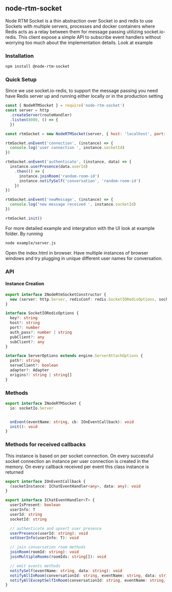 ## node-rtm-socket
Node RTM Socket is a thin abstraction over Socket io and redis to use Sockets with multiple servers, processes and docker containers where Redis acts as a relay between them for message passing utilizing socket.io-redis. This client expose a simple API to subscribe event handlers without worrying too much about the implementation details. Look at example


### Installation
```bash
npm install @node-rtm-socket
```

### Quick Setup
Since we use socket.io-redis, to support the message passing you need have Redis server up and running either locally or in the production setting

```js
const { NodeRTMSocket } = require('node-rtm-socket')
const server = http
  .createServer(routeHandler)
  .listen(8080, () => {
  })

const rtmSocket = new NodeRTMSocket(server, { host: 'localhost', port: 6379 }, { path: '/' })

rtmSocket.onEvent('connection', (instance) => {
  console.log('user connection ', instance.socketId)
})

rtmSocket.onEvent('authenticate', (instance, data) => {
  instance.userPresence(data.userId)
    .then(() => {
      instance.joinRoom('random-room-id')
      instance.notifySelf('conversation', 'random-room-id')
    })
})

rtmSocket.onEvent('newMessage', (instance) => {
  console.log('new message received ', instance.socketId)
})

rtmSocket.init()
```

For more detailed example and intergration with the UI look at example folder. By running
```bash
node example/server.js
```

Open the index.html in browser. Have multiple instances of browser windows and try plugging in unique different user names for conversation.


### API

#### Instance Creation
```ts
export interface INodeRtmSocketConstructor {
  new (server: http.Server, redisConf: redis.SocketIORedisOptions, socketOpts?: socketIo.ServerOptions): INodeRTMSocket
}

interface SocketIORedisOptions {
  key?: string
  host?: string
  port?: number
  auth_pass?: number | string
  pubClient?: any
  subClient?: any
}

interface ServerOptions extends engine.ServerAttachOptions {
  path?: string
  serveClient?: boolean
  adapter?: Adapter
  origins?: string | string[]
}
```

### Methods
```ts
export interface INodeRTMSocket {
  io: socketIo.Server


  onEvent(eventName: string, cb: IOnEventCallback): void
  init(): void
}
```

### Methods for received callbacks
This instance is based on per socket connection. On every successful socket connection an instance per user connection is created in the memory. On every callback received per event this class instance is returned
```ts
export interface IOnEventCallback {
  (socketInstance: IChatEventHandler<any>, data: any): void
}

export interface IChatEventHandler<T> {
  userIsPresent: boolean
  userInfo: T
  userId: string
  socketId: string

  // authenticate and upsert user presence
  userPresence(userId: string): void
  setUserInfo(userInfo: T): void

  // join conversation room methods
  joinRoom(roomId: string): void
  joinMultipleRooms(roomIds: string[]): void

  // emit events methods
  notifySelf(eventName: string, data: string): void
  notifyAllInRoom(conversationId: string, eventName: string, data: string): void
  notifyAllExceptSelfInRoom(conversationId: string, eventName: string, data: string): void
}
```
